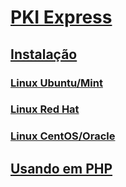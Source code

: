﻿# [PKI Express](index.md)
## [Instalação](setup/index.md)
### [Linux Ubuntu/Mint](setup/linux-ubuntu.md)
### [Linux Red Hat](setup/linux-redhat.md)
### [Linux CentOS/Oracle](setup/linux-centos.md)
<!-- ### [Windows](setup/windows.md) -->
## [Usando em PHP](php/index.md)

